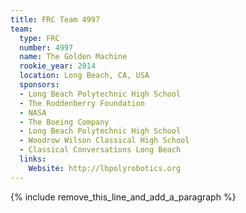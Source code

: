 ```yaml
---
title: FRC Team 4997
team:
  type: FRC
  number: 4997
  name: The Golden Machine
  rookie_year: 2014
  location: Long Beach, CA, USA
  sponsors:
  - Long Beach Polytechnic High School
  - The Roddenberry Foundation
  - NASA
  - The Boeing Company
  - Long Beach Polytechnic High School
  - Woodrow Wilson Classical High School
  - Classical Conversations Long Beach
  links:
    Website: http://lbpolyrobotics.org
---
```


{% include remove_this_line_and_add_a_paragraph %}